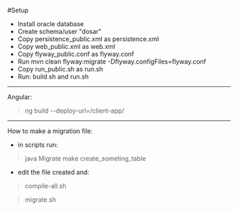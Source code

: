 #Setup
- Install oracle database
- Create schema/user "dosar"
- Copy persistence_public.xml as persistence.xml
- Copy web_public.xml as web.xml
- Copy flyway_public.conf as flyway.conf
- Run mvn clean flyway:migrate -Dflyway.configFiles=flyway.conf
- Copy run_public.sh as run.sh
- Run: build.sh and run.sh
--------------------------
Angular:
>ng build --deploy-url=/client-app/

---------------------------
How to make a migration file:
- in scripts run:
>java Migrate make create_someting_table

- edit the file created and:
>compile-all.sh

>migrate.sh
